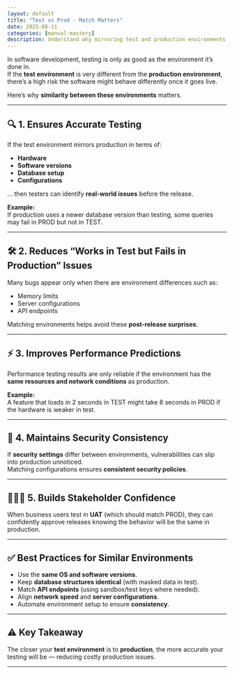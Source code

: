 ```yaml
---
layout: default
title: "Test vs Prod - Match Matters"
date: 2025-08-11
categories: [manual-mastery]
description: Understand why mirroring test and production environments is critical to ensuring flawless releases.
---
```


In software development, testing is only as good as the environment it’s done in.  
If the **test environment** is very different from the **production environment**, there’s a high risk the software might behave differently once it goes live.

Here’s why **similarity between these environments** matters.

---

## 🔍 1. Ensures Accurate Testing
If the test environment mirrors production in terms of:
- **Hardware**
- **Software versions**
- **Database setup**
- **Configurations**

… then testers can identify **real-world issues** before the release.

**Example:**  
If production uses a newer database version than testing, some queries may fail in PROD but not in TEST.

---

## 🛠️ 2. Reduces “Works in Test but Fails in Production” Issues
Many bugs appear only when there are environment differences such as:
- Memory limits  
- Server configurations  
- API endpoints  

Matching environments helps avoid these **post-release surprises**.

---

## ⚡ 3. Improves Performance Predictions
Performance testing results are only reliable if the environment has the **same resources and network conditions** as production.

**Example:**  
A feature that loads in 2 seconds in TEST might take 8 seconds in PROD if the hardware is weaker in test.

---

## 🔐 4. Maintains Security Consistency
If **security settings** differ between environments, vulnerabilities can slip into production unnoticed.  
Matching configurations ensures **consistent security policies**.

---

## 🧑‍🤝‍🧑 5. Builds Stakeholder Confidence
When business users test in **UAT** (which should match PROD), they can confidently approve releases knowing the behavior will be the same in production.

---

## ✅ Best Practices for Similar Environments
- Use the **same OS and software versions**.  
- Keep **database structures identical** (with masked data in test).  
- Match **API endpoints** (using sandbox/test keys where needed).  
- Align **network speed** and **server configurations**.  
- Automate environment setup to ensure **consistency**.

---

## ⚠️ Key Takeaway
The closer your **test environment** is to **production**, the more accurate your testing will be — reducing costly production issues.

---
